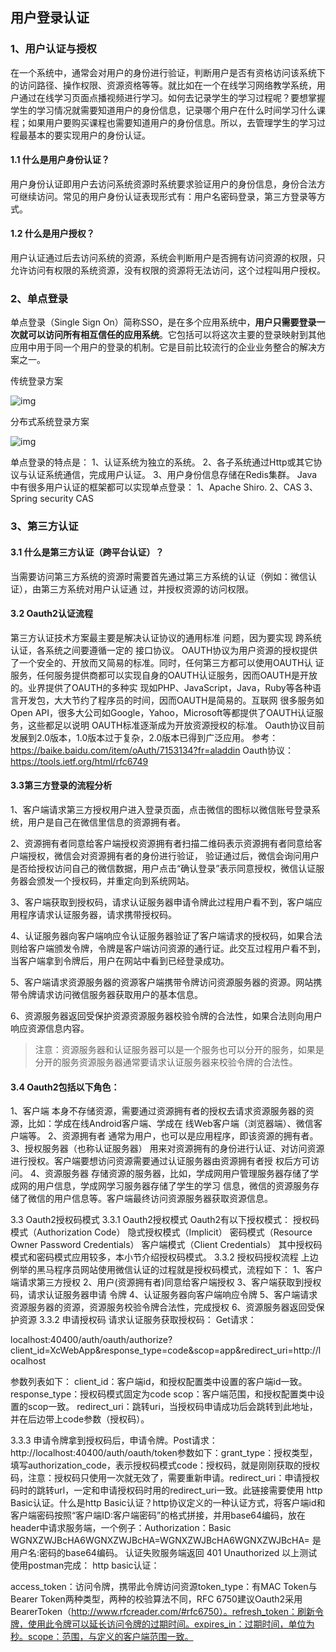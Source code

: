 ## 用户登录认证

### 1、用户认证与授权

在一个系统中，通常会对用户的身份进行验证，判断用户是否有资格访问该系统下的访问路径、操作权限、资源资格等等。就比如在一个在线学习网络教学系统，用户通过在线学习页面点播视频进行学习。如何去记录学生的学习过程呢？要想掌握学生的学习情况就需要知道用户的身份信息，记录哪个用户在什么时间学习什么课程；如果用户要购买课程也需要知道用户的身份信息。所以，去管理学生的学习过程最基本的要实现用户的身份认证。

#### 1.1 什么是用户身份认证？

用户身份认证即用户去访问系统资源时系统要求验证用户的身份信息，身份合法方可继续访问。常见的用户身份认证表现形式有：用户名密码登录，第三方登录等方式。

#### 1.2 什么是用户授权？

用户认证通过后去访问系统的资源，系统会判断用户是否拥有访问资源的权限，只允许访问有权限的系统资源，没有权限的资源将无法访问，这个过程叫用户授权。



### 2、单点登录

单点登录（Single Sign On）简称SSO，是在多个应用系统中，**用户只需要登录一次就可以访问所有相互信任的应用系统**。它包括可以将这次主要的登录映射到其他应用中用于同一个用户的登录的机制。它是目前比较流行的企业业务整合的解决方案之一。



传统登录方案

![img](https://qqadapt.qpic.cn/txdocpic/0/14dd5176f0343e35afab4648acebcd10/0)



分布式系统登录方案

![img](https://qqadapt.qpic.cn/txdocpic/0/031b35184efe7acf4dfb710519f0e6b5/0)



单点登录的特点是：
1、认证系统为独立的系统。
2、各子系统通过Http或其它协议与认证系统通信，完成用户认证。
3、用户身份信息存储在Redis集群。
Java中有很多用户认证的框架都可以实现单点登录：
1、Apache Shiro.
2、CAS
3、Spring security CAS



### 3、第三方认证

#### 3.1 什么是第三方认证（跨平台认证）？

当需要访问第三方系统的资源时需要首先通过第三方系统的认证（例如：微信认证），由第三方系统对用户认证通
过，并授权资源的访问权限。

#### 3.2 Oauth2认证流程

第三方认证技术方案最主要是解决认证协议的通用标准 问题，因为要实现 跨系统认证，各系统之间要遵循一定的
接口协议。
OAUTH协议为用户资源的授权提供了一个安全的、开放而又简易的标准。同时，任何第三方都可以使用OAUTH认
证服务，任何服务提供商都可以实现自身的OAUTH认证服务，因而OAUTH是开放的。业界提供了OAUTH的多种实
现如PHP、JavaScript，Java，Ruby等各种语言开发包，大大节约了程序员的时间，因而OAUTH是简易的。互联网
很多服务如Open API，很多大公司如Google，Yahoo，Microsoft等都提供了OAUTH认证服务，这些都足以说明
OAUTH标准逐渐成为开放资源授权的标准。
Oauth协议目前发展到2.0版本，1.0版本过于复杂，2.0版本已得到广泛应用。
参考：https://baike.baidu.com/item/oAuth/7153134?fr=aladdin
Oauth协议：https://tools.ietf.org/html/rfc6749

#### 3.3第三方登录的流程分析

1、客户端请求第三方授权用户进入登录页面，点击微信的图标以微信账号登录系统，用户是自己在微信里信息的资源拥有者。

2、资源拥有者同意给客户端授权资源拥有者扫描二维码表示资源拥有者同意给客户端授权，微信会对资源拥有者的身份进行验证， 验证通过后，微信会询问用户是否给授权访问自己的微信数据，用户点击“确认登录”表示同意授权，微信认证服务器会颁发一个授权码，并重定向到系统网站。

3、客户端获取到授权码，请求认证服务器申请令牌此过程用户看不到，客户端应用程序请求认证服务器，请求携带授权码。

4、认证服务器向客户端响应令认证服务器验证了客户端请求的授权码，如果合法则给客户端颁发令牌，令牌是客户端访问资源的通行证。此交互过程用户看不到，当客户端拿到令牌后，用户在网站中看到已经登录成功。

5、客户端请求资源服务器的资源客户端携带令牌访问资源服务器的资源。网站携带令牌请求访问微信服务器获取用户的基本信息。

6、资源服务器返回受保护资源资源服务器校验令牌的合法性，如果合法则向用户响应资源信息内容。

>  注意：资源服务器和认证服务器可以是一个服务也可以分开的服务，如果是分开的服务资源服务器通常要请求认证服务器来校验令牌的合法性。



#### 3.4 Oauth2包括以下角色：

1、客户端
本身不存储资源，需要通过资源拥有者的授权去请求资源服务器的资源，比如：学成在线Android客户端、学成在
线Web客户端（浏览器端）、微信客户端等。
2、资源拥有者
通常为用户，也可以是应用程序，即该资源的拥有者。
3、授权服务器（也称认证服务器）
用来对资源拥有的身份进行认证、对访问资源进行授权。客户端要想访问资源需要通过认证服务器由资源拥有者授
权后方可访问。
4、资源服务器
存储资源的服务器，比如，学成网用户管理服务器存储了学成网的用户信息，学成网学习服务器存储了学生的学习
信息，微信的资源服务存储了微信的用户信息等。客户端最终访问资源服务器获取资源信息。

3.3 Oauth2授权码模式
3.3.1 Oauth2授权模式
Oauth2有以下授权模式：
授权码模式（Authorization Code） 隐式授权模式（Implicit） 密码模式（Resource Owner Password
Credentials） 客户端模式（Client Credentials）
其中授权码模式和密码模式应用较多，本小节介绍授权码模式。
3.3.2 授权码授权流程
上边例举的黑马程序员网站使用微信认证的过程就是授权码模式，流程如下：
1、客户端请求第三方授权 2、用户(资源拥有者)同意给客户端授权 3、客户端获取到授权码，请求认证服务器申请
令牌 4、认证服务器向客户端响应令牌 5、客户端请求资源服务器的资源，资源服务校验令牌合法性，完成授权
6、资源服务器返回受保护资源
3.3.2 申请授权码
请求认证服务获取授权码：
Get请求：

localhost:40400/auth/oauth/authorize?
client_id=XcWebApp&response_type=code&scop=app&redirect_uri=http://localhost

参数列表如下：
client_id：客户端id，和授权配置类中设置的客户端id一致。
response_type：授权码模式固定为code
scop：客户端范围，和授权配置类中设置的scop一致。
redirect_uri：跳转uri，当授权码申请成功后会跳转到此地址，并在后边带上code参数（授权码）。

3.3.3 申请令牌拿到授权码后，申请令牌。Post请求：http://localhost:40400/auth/oauth/token参数如下：grant_type：授权类型，填写authorization_code，表示授权码模式code：授权码，就是刚刚获取的授权码，注意：授权码只使用一次就无效了，需要重新申请。redirect_uri：申请授权码时的跳转url，一定和申请授权码时用的redirect_uri一致。此链接需要使用 http Basic认证。什么是http Basic认证？http协议定义的一种认证方式，将客户端id和客户端密码按照“客户端ID:客户端密码”的格式拼接，并用base64编码，放在header中请求服务端，一个例子：Authorization：Basic WGNXZWJBcHA6WGNXZWJBcHA=WGNXZWJBcHA6WGNXZWJBcHA= 是用户名:密码的base64编码。
认证失败服务端返回 401 Unauthorized
以上测试使用postman完成：
http basic认证：

access_token：访问令牌，携带此令牌访问资源token_type：有MAC Token与Bearer Token两种类型，两种的校验算法不同，RFC 6750建议Oauth2采用 BearerToken（http://www.rfcreader.com/#rfc6750）。refresh_token：刷新令牌，使用此令牌可以延长访问令牌的过期时间。expires_in：过期时间，单位为秒。scope：范围，与定义的客户端范围一致。

